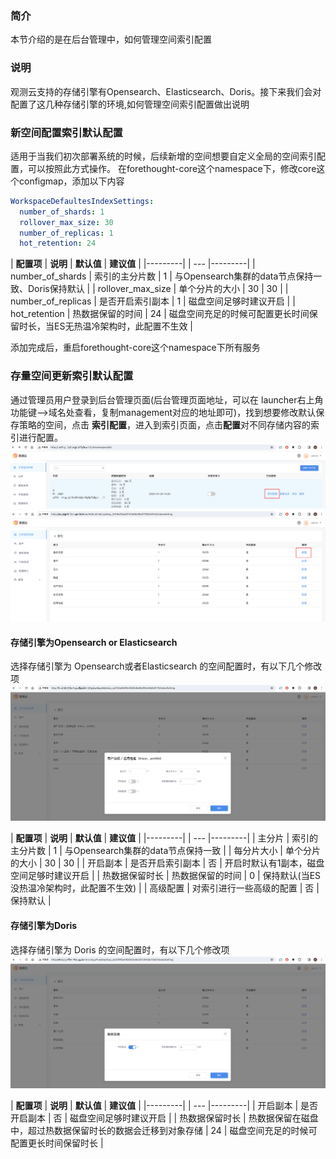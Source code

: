 ### 简介

本节介绍的是在后台管理中，如何管理空间索引配置

### 说明
观测云支持的存储引擎有Opensearch、Elasticsearch、Doris。接下来我们会对配置了这几种存储引擎的环境,如何管理空间索引配置做出说明

### 新空间配置索引默认配置
适用于当我们初次部署系统的时候，后续新增的空间想要自定义全局的空间索引配置，可以按照此方式操作。
在forethought-core这个namespace下，修改core这个configmap，添加以下内容
```yaml
WorkspaceDefaultesIndexSettings:
  number_of_shards: 1                       
  rollover_max_size: 30   
  number_of_replicas: 1 
  hot_retention: 24                
```

| **配置项** | **说明** | **默认值** | **建议值** |
|---------|  | --- |---------|
| number_of_shards    | 索引的主分片数 | 1 | 与Opensearch集群的data节点保持一致、Doris保持默认 |
| rollover_max_size   | 单个分片的大小 | 30 | 30 |
| number_of_replicas   | 是否开启索引副本 | 1 | 磁盘空间足够时建议开启 |
| hot_retention | 热数据保留的时间 | 24 | 磁盘空间充足的时候可配置更长时间保留时长，当ES无热温冷架构时，此配置不生效 |


添加完成后，重启forethought-core这个namespace下所有服务
### 存量空间更新索引默认配置
通过管理员用户登录到后台管理页面(后台管理页面地址，可以在 launcher右上角功能键-->域名处查看，复制management对应的地址即可)，找到想要修改默认保存策略的空间，点击
**索引配置**，进入到索引页面，点击**配置**对不同存储内容的索引进行配置。
![config-index-1.png](img/config-index-1.png)
![config-index-2.png](img/config-index-2.png)
#### 存储引擎为Opensearch or Elasticsearch
选择存储引擎为 Opensearch或者Elasticsearch 的空间配置时，有以下几个修改项
![config-index-3.png](img/config-index-3.png)

| **配置项** | **说明** | **默认值** | **建议值** |
|---------|  | --- |---------|
| 主分片     | 索引的主分片数 | 1 | 与Opensearch集群的data节点保持一致 |
| 每分片大小   | 单个分片的大小 | 30 | 30 |
| 开启副本   | 是否开启索引副本 | 否 | 开启时默认有1副本，磁盘空间足够时建议开启 |
| 热数据保留时长 | 热数据保留的时间 | 0 | 保持默认(当ES没热温冷架构时，此配置不生效) |
| 高级配置 | 对索引进行一些高级的配置 | 否 | 保持默认 |

#### 存储引擎为Doris
选择存储引擎为 Doris 的空间配置时，有以下几个修改项
![config-index-4.png](img/config-index-4.png)

| **配置项** | **说明** | **默认值** | **建议值** |
|---------|  | --- |---------|
| 开启副本 | 是否开启副本 | 否 | 磁盘空间足够时建议开启 |
| 热数据保留时长 | 热数据保留在磁盘中，超过热数据保留时长的数据会迁移到对象存储 | 24 | 磁盘空间充足的时候可配置更长时间保留时长 |


